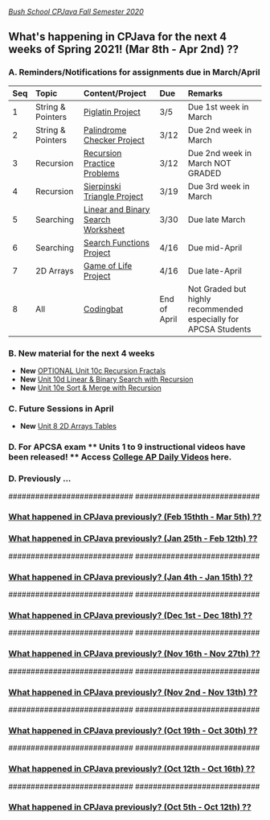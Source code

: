[_Bush School CPJava Fall Semester 2020_](https://chandrunarayan.github.io/cpjava/)

## What's happening in CPJava for the next 4 weeks of Spring 2021! (Mar 8th - Apr 2nd) ??
### A. Reminders/Notifications for assignments due in March/April

| Seq | Topic | Content/Project | Due | Remarks
| :--- | :--- | :--- | :--- | :--- |
| 1 | String & Pointers | [Piglatin Project](https://classroom.google.com/c/MTI2MDgzMTM2MDgw/a/MjYyNDM0NjMzNDM3/details) | 3/5 | Due 1st week in March 
| 2 | String & Pointers | [Palindrome Checker Project](https://classroom.google.com/c/MTI2MDgzMTM2MDgw/a/MjY1NzMyMjgxOTI2/details) | 3/12 | Due 2nd week in March
| 3 | Recursion | [Recursion Practice Problems](https://classroom.google.com/c/MTI2MDgzMTM2MDgw/a/Mjc2Nzg2ODY4Nzgx/details) | 3/12 | Due 2nd week in March NOT GRADED
| 4 | Recursion | [Sierpinski Triangle Project](https://classroom.google.com/c/MTI2MDgzMTM2MDgw/a/Mjc2Nzg2ODY4Nzgx/details) | 3/19 | Due 3rd week in March
| 5 | Searching | [Linear and Binary Search Worksheet](https://classroom.google.com/c/MTI2MDgzMTM2MDgw/a/Mjc2NzU1ODkzNjUz/details) | 3/30 | Due late March
| 6 | Searching | [Search Functions Project](https://classroom.google.com/c/MTI2MDgzMTM2MDgw/a/Mjc2NzU1ODkzODc0/details) | 4/16 | Due  mid-April
| 7 | 2D Arrays | [Game of Life Project](https://classroom.google.com/c/MTI2MDgzMTM2MDgw/a/Mjc2ODI2MjEwMTAy/details) | 4/16 | Due  late-April
| 8 | All | [Codingbat](codingbat.md) | End of April | Not Graded but highly recommended especially for APCSA Students  

### B. New material for the next 4 weeks
* **New** [OPTIONAL Unit 10c Recursion Fractals](https://docs.google.com/presentation/d/1aR38R14PDpmxgmxdUPdc1ueedpyYKNXf8x0EmPezd0U/edit?usp=sharing)
* **New** [Unit 10d Linear & Binary Search with Recursion](https://docs.google.com/presentation/d/1DW8ui1wq-oD36bLh8V1L0Am2ZW33LLORZDvMT31DWkc/edit?usp=sharing)
* **New** [Unit 10e Sort & Merge with Recursion](https://docs.google.com/presentation/d/1-f4OU7J88OAA-sbP0U2R_0-3bt1vucoMBUH3U2z5C1A/edit?usp=sharing)


### C. Future Sessions in April
* **New** [Unit 8 2D Arrays Tables](https://docs.google.com/presentation/d/1cIgGz7huTaKrsFC5OKXdKNQ9ftwHSnWO6fjzegs7H0w/edit?usp=sharing)


### D. For APCSA exam ** Units 1 to 9 instructional videos have been released! ** Access [College AP Daily Videos](https://apcentral.collegeboard.org/pdf/available-ap-daily-videos-ap-computer-science-a.pdf?course=ap-computer-science-a) here. 

### D. Previously ...
############################
############################

### [What happened in CPJava previously? (Feb 15thth - Mar 5th) ??](weekoffeb15)

### [What happened in CPJava previously? (Jan 25th - Feb 12th) ??](weekofjan25)

############################
############################

### [What happened in CPJava previously? (Jan 4th - Jan 15th) ??](weekofjan4)

############################
############################

### [What happened in CPJava previously? (Dec 1st - Dec 18th) ??](weekofdec1)

############################
############################

### [What happened in CPJava previously? (Nov 16th - Nov 27th) ??](weekofnov16)

############################
############################

### [What happened in CPJava previously? (Nov 2nd - Nov 13th) ??](weekofnov2)

############################
############################

### [What happened in CPJava previously? (Oct 19th - Oct 30th) ??](weekofoct19)

############################
############################

### [What happened in CPJava previously? (Oct 12th - Oct 16th) ??](weekofoct12)

############################
############################

### [What happened in CPJava previously? (Oct 5th - Oct 12th) ??](weekofoct5)

[wearehere]: wearehere.png "wearehere"
[timeremaining]: remaining.png "timeremaining"